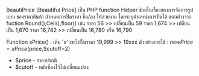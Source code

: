 BeautiPrice [Beautiful Price]
เป็น PHP function Helper ช่วยในเรื่องของการจัดการรูปแบบ ของราคาสินค้า
กำหนดการปัดราคา ขึ้น/ลง ให้สวยงาม โดยระบุตำแหน่งการปัดได้
แตกต่างจาก fuction Round(),Celi(),floor() 
เช่น ราคา 56 >> เปลี่ยนเป็น 59
ราคา 1,674 >>  เปลี่ยนเป็น 1,670
ราคา 16,782 >> เปลี่ยนเป็น 16,780 หรือ 16,790


Function xPrice() : เติม 'x' เขาไปในราคา
19,999 >> 19xxx
ตัวอย่างการใช้ : $newPrice = xPrice($price,$cutoff=2)
+ $price - ราคาปรกติ
+ $cutoff - หลักที่คงไว้ไม่เปลี่ยนแปลง